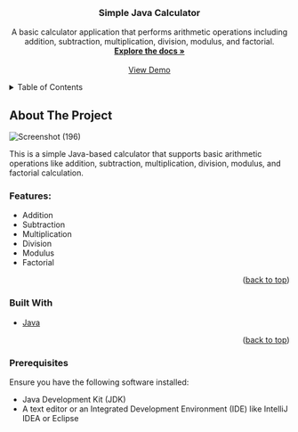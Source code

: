 <!-- Improved compatibility of back to top link: See: https://github.com/othneildrew/Best-README-Template/pull/73 -->
<a name="readme-top"></a>

<!-- PROJECT SHIELDS -->
<!--
![Contributors](https://img.shields.io/github/contributors/Arsany-Osama/Simple-Calculator-Java-.svg?style=for-the-badge)
![Forks](https://img.shields.io/github/forks/Arsany-Osama/Simple-Calculator-Java-.svg?style=for-the-badge)
![Stargazers](https://img.shields.io/github/stars/Arsany-Osama/Simple-Calculator-Java-.svg?style=for-the-badge)
![Issues](https://img.shields.io/github/issues/Arsany-Osama/Simple-Calculator-Java-.svg?style=for-the-badge)
![MIT License](https://img.shields.io/github/license/Arsany-Osama/Simple-Calculator-Java-.svg?style=for-the-badge)
![LinkedIn](https://img.shields.io/badge/-LinkedIn-black.svg?style=for-the-badge&logo=linkedin&colorB=555)



<!-- PROJECT LOGO -->
<br />
<div align="center">
  <h3 align="center">Simple Java Calculator</h3>

  <p align="center">
    A basic calculator application that performs arithmetic operations including addition, subtraction, multiplication, division, modulus, and factorial.
    <br />
    <a href="https://github.com/Arsany-Osama/Simple-Java-Calculator"><strong>Explore the docs »</strong></a>
    <br />
    <br />
    <a href="https://github.com/Arsany-Osama/Simple-Calculator-Java-/tree/master">View Demo</a
  </p>
</div>



<!-- TABLE OF CONTENTS -->
<details>
  <summary>Table of Contents</summary>
  <ol>
    <li>
      <a href="#about-the-project">About The Project</a>
      <ul>
        <li><a href="#built-with">Built With</a></li>
      </ul>
    </li>
    <li>
      <a href="#getting-started">Getting Started</a>
      <ul>
        <li><a href="#prerequisites">Prerequisites</a></li>
        <li><a href="#installation">Installation</a></li>
      </ul>
    </li>
    <li><a href="#usage">Usage</a></li>
    <li><a href="#roadmap">Roadmap</a></li>
    <li><a href="#contributing">Contributing</a></li>
    <li><a href="#license">License</a></li>
    <li><a href="#contact">Contact</a></li>
    <li><a href="#acknowledgments">Acknowledgments</a></li>
  </ol>
</details>



<!-- ABOUT THE PROJECT -->

## About The Project

![Screenshot (196)](https://github.com/Arsany-Osama/Simple-Calculator-Java-/assets/160052013/9230275c-45af-40a7-96b7-27d3ee05e001)

This is a simple Java-based calculator that supports basic arithmetic operations like addition, subtraction, multiplication, division, modulus, and factorial calculation.

### Features:
- Addition
- Subtraction
- Multiplication
- Division
- Modulus
- Factorial

<p align="right">(<a href="#readme-top">back to top</a>)</p>



### Built With

* [Java](https://www.oracle.com/java/)

<p align="right">(<a href="#readme-top">back to top</a>)</p>

### Prerequisites

Ensure you have the following software installed:
* Java Development Kit (JDK)
* A text editor or an Integrated Development Environment (IDE) like IntelliJ IDEA or Eclipse
